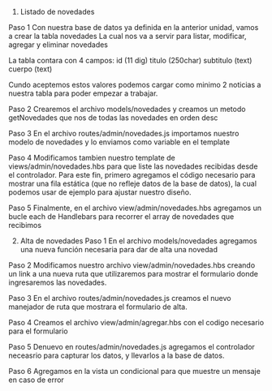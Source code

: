 1. Listado de novedades

Paso 1
Con nuestra base de datos ya definida en la anterior unidad, vamos a crear la tabla novedades
La cual nos va a servir para listar, modificar, agregar y eliminar novedades

La tabla contara con 4 campos:
id (11 dig)
titulo (250char)
subtitulo (text)
cuerpo (text)

Cundo aceptemos estos valores podemos cargar como minimo 2 noticias a nuestra tabla para poder empezar a trabajar.

Paso 2
Crearemos el archivo models/novedades y creamos un metodo getNovedades que nos de todas las novedades en orden desc

Paso 3
En el archivo routes/admin/novedades.js importamos nuestro modelo de novedades y lo enviamos como variable en el template

Paso 4
Modificamos tambien nuestro template de views/admin/novedades.hbs para que liste las novedades recibidas desde el controlador. Para este fin, primero agregamos el código necesario para mostrar una fila estática (que no refleje datos de la base de datos), la cual podemos usar de ejemplo para ajustar nuestro diseño.

Paso 5
Finalmente, en el archivo view/admin/novedades.hbs agregamos un bucle each de Handlebars para recorrer el array de novedades que recibimos

2. Alta de novedades
Paso 1
En el archivo models/novedades agregamos una nueva función necesaria para dar de alta una novedad

Paso 2
Modificamos nuestro archivo view/admin/novedades.hbs creando un link a una nueva ruta que utilizaremos para mostrar el formulario donde ingresaremos las novedades.

Paso 3
En el archivo routes/admin/novedades.js creamos el nuevo manejador de ruta que mostrara el formulario de alta.

Paso 4
Creamos el archivo view/admin/agregar.hbs con el codigo necesario para el formulario

Paso 5
Denuevo en routes/admin/novedades.js agregamos el controlador neceasrio para capturar los datos, y llevarlos a la base de datos.

Paso 6
Agregamos en la vista un condicional para que muestre un mensaje en caso de error